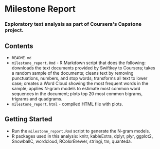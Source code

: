 # Milestone Report

### Exploratory text analysis as part of Coursera's Capstone project. 

## Contents
- `README.md`
- `milestone_report.Rmd` - R Markdown script that does the following: downloads the text documents provided by Swiftkey to Coursera; takes a random sample of the documents; cleans text by removing punctuations, numbers, and stop words; transforms all text to lower case; creates a Word Cloud showing the most frequent words in the sample; applies N-gram models to estimate most common word sequences in the document; plots top 20 most common bigrams, trigrams and quadgrams.
- `milestone_report.html` - compiled HTML file with plots.

## Getting Started
- Run the `milestone_report.Rmd` script to generate the N-gram models.
- R packages used in this analysis: knitr, kableExtra, dplyr, plyr, ggplot2, SnowballC, wordcloud, RColorBrewer, stringi, tm, quanteda.
